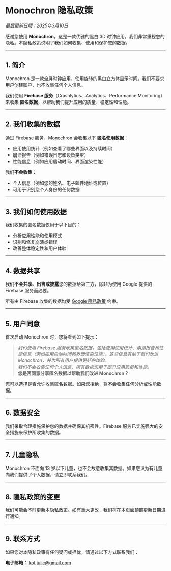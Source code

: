 # Monochron 隐私政策

_最后更新日期：2025年3月10日_

感谢您使用 **Monochron**，这是一款优雅的黑白 3D 时钟应用。我们非常重视您的隐私。本隐私政策说明了我们如何收集、使用和保护您的数据。

---

## 1. 简介

Monochron 是一款全屏时钟应用，使用旋转的黑白立方体显示时间。我们不要求用户创建账户，也不收集任何个人信息。

我们使用 **Firebase 服务**（Crashlytics、Analytics、Performance Monitoring）来收集 **匿名数据**，以帮助我们提升应用的质量、稳定性和性能。

---

## 2. 我们收集的数据

通过 Firebase 服务，Monochron 会收集以下 **匿名使用数据**：

- 应用使用统计（例如查看了哪些界面以及持续时间）
- 崩溃报告（例如错误日志和设备类型）
- 性能信息（例如应用启动时间、界面渲染性能）

我们**不会收集**：

- 个人信息（例如您的姓名、电子邮件地址或位置）
- 可用于识别您个人身份的任何数据

---

## 3. 我们如何使用数据

我们收集的匿名数据仅用于以下目的：

- 分析应用性能和使用模式
- 识别和修复崩溃或错误
- 改善整体稳定性和用户体验

---

## 4. 数据共享

我们**不会共享、出售或披露**您的数据给第三方，除非为使用 Google 提供的 Firebase 服务而必要。

所有由 Firebase 收集的数据均受 [Google 隐私政策](https://policies.google.com/privacy) 约束。

---

## 5. 用户同意

首次启动 Monochron 时，您将看到如下提示：

> *我们使用 Firebase 服务收集匿名数据，包括应用使用统计、崩溃报告和性能信息（例如应用启动时间和界面渲染性能）。这些信息有助于我们改进 Monochron，并为所有用户提供更好的体验。  
> 我们不会收集任何个人信息，所有数据仅用于提升应用质量和性能。*  
> **您是否同意分享匿名数据以帮助我们改进 Monochron？**

您可以选择是否允许收集匿名数据。如果您拒绝，将不会收集任何分析或性能数据。

---

## 6. 数据安全

我们采取合理措施保护您的数据并确保其机密性。Firebase 服务已实施强大的安全措施来保护所收集的数据。

---

## 7. 儿童隐私

Monochron 不面向 13 岁以下儿童，也不会故意收集其数据。如果您认为有儿童向我们提供了个人数据，请立即联系我们。

---

## 8. 隐私政策的变更

我们可能会不时更新本隐私政策。如有重大更改，我们将在本页面顶部更新日期进行通知。

---

## 9. 联系方式

如果您对本隐私政策有任何疑问或担忧，请通过以下方式联系我们：

**电子邮箱：** [kot.julic@gmail.com](mailto:kot.julic@gmail.com)
